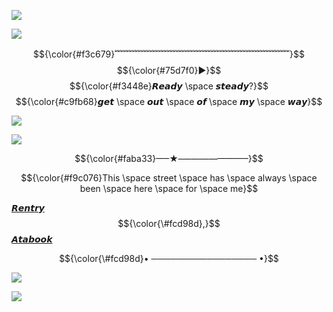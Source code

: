 ![](https://64.media.tumblr.com/0943bade9e400128d32ad23496d2fe27/ed2564ea7e3e2087-90/s640x960/2b561696f2d5ed006491fb400e9ebccafb74f8f9.gifv)

![](https://64.media.tumblr.com/147ef8516faa1d31dd4a9dcaf11a2f04/03c648d195750763-e5/s1280x1920/be50ee1a50c50c945fa05b6aa99c7e657d1defe2.pnj)

$${\color{#f3c679}﹌﹌﹌﹌﹌﹌﹌﹌﹌﹌﹌﹌﹌﹌﹌﹌﹌﹌﹌﹌}$$
$${\color{#75d7f0}▶}$$ $${\color{#f3448e}𝙍𝙚𝙖𝙙𝙮 \space 𝙨𝙩𝙚𝙖𝙙𝙮?}$$ $${\color{#c9fb68}𝙜𝙚𝙩 \space 𝙤𝙪𝙩 \space 𝙤𝙛 \space 𝙢𝙮 \space 𝙬𝙖𝙮}$$

![](https://64.media.tumblr.com/9861c0cb59a097904b1c8098d5a16abc/218cee35b2586776-b5/s1280x1920/dab4c7128447a7acde7442575816955da21e24a3.pnj)

![](https://64.media.tumblr.com/9d57f124c1996ed4275486b6484f7e17/306dd86cfbec7469-34/s2048x3072/562cbc7d7b34d678b870dff369f761d1e40b0e56.jpg)

$${\color{#faba33}—–★–———————–}$$

$${\color{#f9c076}This \space street \space has \space always \space been \space here \space for \space me}$$

[𝙍𝙚𝙣𝙩𝙧𝙮](https://rentry.co/0tomos) $${\color{\#fcd98d},}$$ [𝘼𝙩𝙖𝙗𝙤𝙤𝙠](https://secretdistance.atabook.org/)

$${\color{\#fcd98d}• ───────────────── •}$$

![](https://64.media.tumblr.com/67515e6f009804ec0e27601f64d8ef9c/85977a86590ce982-a1/s1280x1920/64de7f19fcf55c201ff9ab4f75118606c3eaeee8.pnj)

![](https://komarev.com/ghpvc/?username=VividOldTale&color=yellow)

